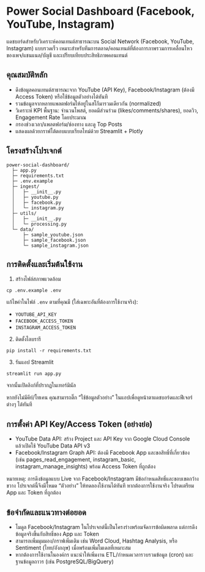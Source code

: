 # Power Social Dashboard (Facebook, YouTube, Instagram)

แดชบอร์ดสำหรับวิเคราะห์คอนเทนต์สาธารณะบน Social Network (Facebook, YouTube, Instagram) แบบรวดเร็ว เหมาะสำหรับทีมการตลาด/คอนเทนต์ที่ต้องการภาพรวมการเคลื่อนไหวของเพจ/แชนแนล/บัญชี และเปรียบเทียบประสิทธิภาพคอนเทนต์

## คุณสมบัติหลัก
- ดึงข้อมูลคอนเทนต์สาธารณะจาก YouTube (API Key), Facebook/Instagram (ต้องมี Access Token) หรือใช้ข้อมูลตัวอย่างได้ทันที
- รวมข้อมูลจากหลายแพลตฟอร์มให้อยู่ในสโกีมารวมเดียวกัน (normalized)
- วิเคราะห์ KPI พื้นฐาน: จำนวนโพสต์, ยอดมีส่วนร่วม (likes/comments/shares), ยอดวิว, Engagement Rate โดยประมาณ
- กรองช่วงเวลา/แพลตฟอร์ม/ช่องทาง และดู Top Posts
- แสดงผลด้วยกราฟโต้ตอบแบบเรียลไทม์ด้วย Streamlit + Plotly

## โครงสร้างโปรเจกต์
```
power-social-dashboard/
  ├─ app.py
  ├─ requirements.txt
  ├─ .env.example
  ├─ ingest/
  │   ├─ __init__.py
  │   ├─ youtube.py
  │   ├─ facebook.py
  │   └─ instagram.py
  ├─ utils/
  │   ├─ __init__.py
  │   └─ processing.py
  └─ data/
      ├─ sample_youtube.json
      ├─ sample_facebook.json
      └─ sample_instagram.json
```

## การติดตั้งและเริ่มต้นใช้งาน
1) สร้างไฟล์สภาพแวดล้อม
```
cp .env.example .env
```
แก้ไขค่าในไฟล์ `.env` ตามที่คุณมี (ใส่เฉพาะอันที่ต้องการใช้งานจริง):
- `YOUTUBE_API_KEY`
- `FACEBOOK_ACCESS_TOKEN`
- `INSTAGRAM_ACCESS_TOKEN`

2) ติดตั้งไลบรารี
```
pip install -r requirements.txt
```

3) รันแอป Streamlit
```
streamlit run app.py
```
จากนั้นเปิดลิงก์ที่ปรากฏในเทอร์มินัล

หากยังไม่มีคีย์/โทเคน คุณสามารถติ๊ก “ใช้ข้อมูลตัวอย่าง” ในแอปเพื่อดูหน้าตาแดชบอร์ดและฟีเจอร์ต่างๆ ได้ทันที

## การตั้งค่า API Key/Access Token (อย่างย่อ)
- YouTube Data API: สร้าง Project และ API Key จาก Google Cloud Console แล้วเปิดใช้ YouTube Data API v3
- Facebook/Instagram Graph API: ต้องมี Facebook App และขอสิทธิ์ที่เกี่ยวข้อง (เช่น pages_read_engagement, instagram_basic, instagram_manage_insights) พร้อม Access Token ที่ถูกต้อง

หมายเหตุ: การดึงข้อมูลแบบ Live จาก Facebook/Instagram มีข้อกำหนดสิทธิ์และขอบเขตกว้างขวาง โปรเจกต์นี้จึงมีโหมด “ตัวอย่าง” ให้ทดลองใช้งานได้ทันที หากต้องการใช้งานจริง โปรดเตรียม App และ Token ที่ถูกต้อง

## ข้อจำกัดและแนวทางต่อยอด
- โมดูล Facebook/Instagram ในโปรเจกต์นี้เป็นโครงร่างพร้อมจัดการข้อผิดพลาด แต่การดึงข้อมูลจริงขึ้นกับสิทธิ์ของ App และ Token
- สามารถเพิ่มมุมมอง/กราฟเพิ่มเติม เช่น Word Cloud, Hashtag Analysis, หรือ Sentiment (ไทย/อังกฤษ) เมื่อพร้อมเพิ่มโมเดลที่เหมาะสม
- หากต้องการใช้งานในองค์กร แนะนำให้เพิ่มงาน ETL/กำหนดเวลารวบรวมข้อมูล (cron) และฐานข้อมูลถาวร (เช่น PostgreSQL/BigQuery)